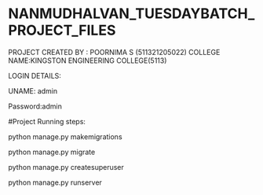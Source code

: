 # NANMUDHALVAN_TUESDAYBATCH_PROJECT_FILES

PROJECT CREATED BY : POORNIMA S (511321205022)
COLLEGE NAME:KINGSTON ENGINEERING COLLEGE(5113)


LOGIN DETAILS:


UNAME: admin


Password:admin




#Project Running steps:

python manage.py makemigrations

python manage.py migrate

python manage.py createsuperuser

python manage.py runserver
